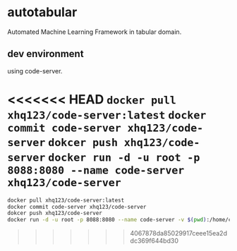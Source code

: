 # autotabular
Automated Machine Learning Framework in tabular domain.

## dev environment
using code-server.

<<<<<<< HEAD
`docker pull xhq123/code-server:latest`
`docker commit code-server xhq123/code-server`
`dokcer push xhq123/code-server`
`docker run -d -u root -p 8088:8080 --name code-server xhq123/code-server`
=======
```sh
docker pull xhq123/code-server:latest
docker commit code-server xhq123/code-server
dokcer push xhq123/code-server
docker run -d -u root -p 8088:8080 --name code-server -v $(pwd):/home/code xhq123/code-server
```
>>>>>>> 4067878da85029917ceee15ea2ddc369f644bd30
